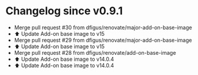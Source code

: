 # Changelog since v0.9.1
- Merge pull request #30 from dfigus/renovate/major-add-on-base-image 
- ⬆️ Update Add-on base image to v15 
- Merge pull request #29 from dfigus/renovate/major-add-on-base-image 
- ⬆️ Update Add-on base image to v15 
- Merge pull request #28 from dfigus/renovate/add-on-base-image 
- ⬆️ Update Add-on base image to v14.0.4 
- ⬆️ Update Add-on base image to v14.0.4 
